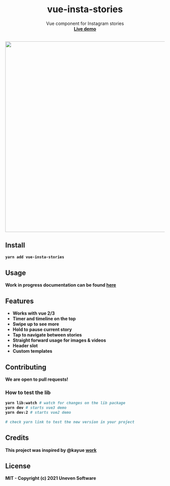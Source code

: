 <h1 align="center">vue-insta-stories</h1>

<p align="center">
  Vue component for Instagram stories<br/>
<a href="https://unevensoftware.github.io/vue-insta-stories" target="__blank"><b>Live demo<b></a>
</p>

<br/>
<img height="600" src="https://i.imgur.com/gyX0XFw.png"/>

## Install
```bash
yarn add vue-insta-stories
```

## Usage
Work in progress documentation can be found [here](https://github.com/UnevenSoftware/vue-insta-stories/tree/main/packages/lib#readme)

## Features
- Works with vue 2/3
- Timer and timeline on the top
- Swipe up to see more
- Hold to pause current story
- Tap to navigate between stories
- Straight forward usage for images & videos
- Header slot
- Custom templates
  
## Contributing
We are open to pull requests!
  
### How to test the lib  
```bash
yarn lib:watch # watch for changes on the lib package
yarn dev # starts vue3 demo
yarn dev:2 # starts vue2 demo
  
# check yarn link to test the new version in your project
```


## Credits
This project was inspired by @kayue [work](https://github.com/kayue/vue-story-example)

## License
MIT - Copyright (c) 2021 Uneven Software

